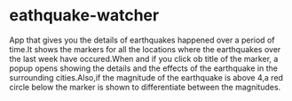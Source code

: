 # eathquake-watcher
App that gives you the details of earthquakes happened over a period of time.It shows the markers for all the locations where the earthquakes over the last week have occured.When and if you click ob title of the marker, a popup opens showing the details and the effects of the earthquake in the surrounding cities.Also,if the magnitude of the earthquake is above 4,a red circle below the marker is shown to differentiate between the magnitudes.
